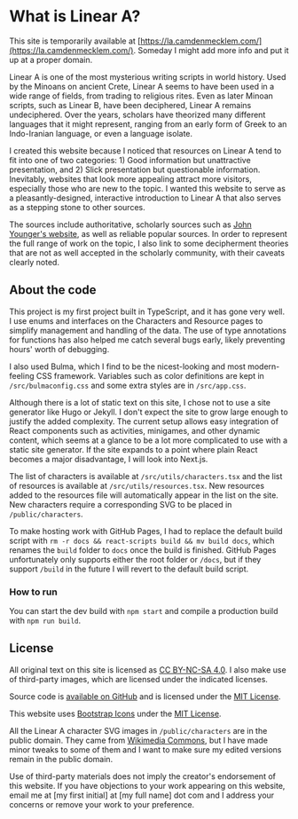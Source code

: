 # What is Linear A?

This site is temporarily available at [https://la.camdenmecklem.com/](https://la.camdenmecklem.com/). Someday I might add more info and put it up at a proper domain.

Linear A is one of the most mysterious writing scripts in world history. Used by the Minoans on ancient Crete, Linear A seems to have been used in a wide range of fields, from trading to religious rites. Even as later Minoan scripts, such as Linear B, have been deciphered, Linear A remains undeciphered. Over the years, scholars have theorized many different languages that it might represent, ranging from an early form of Greek to an Indo-Iranian language, or even a language isolate.

I created this website because I noticed that resources on Linear A tend to fit into one of two categories: 1) Good information but unattractive presentation, and 2) Slick presentation but questionable information. Inevitably, websites that look more appealing attract more visitors, especially those who are new to the topic. I wanted this website to serve as a pleasantly-designed, interactive introduction to Linear A that also serves as a stepping stone to other sources.

The sources include authoritative, scholarly sources such as [John Younger's website](https://people.ku.edu/~jyounger/LinearA/), as well as reliable popular sources. In order to represent the full range of work on the topic, I also link to some decipherment theories that are not as well accepted in the scholarly community, with their caveats clearly noted.

## About the code

This project is my first project built in TypeScript, and it has gone very well. I use enums and interfaces on the Characters and Resource pages to simplify management and handling of the data. The use of type annotations for functions has also helped me catch several bugs early, likely preventing hours' worth of debugging.

I also used Bulma, which I find to be the nicest-looking and most modern-feeling CSS framework. Variables such as color definitions are kept in ``/src/bulmaconfig.css`` and some extra styles are in ``/src/app.css``.

Although there is a lot of static text on this site, I chose not to use a site generator like Hugo or Jekyll. I don't expect the site to grow large enough to justify the added complexity. The current setup allows easy integration of React components such as activities, minigames, and other dynamic content, which seems at a glance to be a lot more complicated to use with a static site generator. If the site expands to a point where plain React becomes a major disadvantage, I will look into Next.js.

The list of characters is available at ``/src/utils/characters.tsx`` and the list of resources is available at ``/src/utils/resources.tsx``. New resources added to the resources file will automatically appear in the list on the site. New characters require a corresponding SVG to be placed in ``/public/characters``.

To make hosting work with GitHub Pages, I had to replace the default build script with ``rm -r docs && react-scripts build && mv build docs``, which renames the ``build`` folder to ``docs`` once the build is finished. GitHub Pages unfortunately only supports either the root folder or ``/docs``, but if they support ``/build`` in the future I will revert to the default build script.

### How to run

You can start the dev build with ``npm start`` and compile a production build with ``npm run build``.

## License

All original text on this site is licensed as [CC BY-NC-SA 4.0](https://creativecommons.org/licenses/by-nc-sa/4.0/). I also make use of third-party images, which are licensed under the indicated licenses.

Source code is [available on GitHub](https://github.com/mythmakerseven/linear-a) and is licensed under the [MIT License](https://mit-license.org/).

This website uses [Bootstrap Icons](https://icons.getbootstrap.com/) under the [MIT License](https://github.com/twbs/icons/blob/main/LICENSE.md).

All the Linear A character SVG images in ``/public/characters`` are in the public domain. They came from [Wikimedia Commons](https://commons.wikimedia.org/wiki/Category:Linear_A_signs), but I have made minor tweaks to some of them and I want to make sure my edited versions remain in the public domain.

Use of third-party materials does not imply the creator's endorsement of this website. If you have objections to your work appearing on this website, email me at [my first initial] at [my full name] dot com and I address your concerns or remove your work to your preference.
